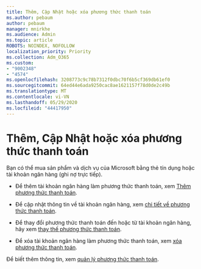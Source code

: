 ```yaml
---
title: Thêm, Cập Nhật hoặc xóa phương thức thanh toán
ms.author: pebaum
author: pebaum
manager: mnirkhe
ms.audience: Admin
ms.topic: article
ROBOTS: NOINDEX, NOFOLLOW
localization_priority: Priority
ms.collection: Adm_O365
ms.custom:
- "9002348"
- "4574"
ms.openlocfilehash: 3208773c9c78b7312f0dbc70f6b5cf369db61ef0
ms.sourcegitcommit: 64ed44e6ada9250cac8ae1621157f78d0de2c49b
ms.translationtype: MT
ms.contentlocale: vi-VN
ms.lasthandoff: 05/29/2020
ms.locfileid: "44417950"
---
```

# <a name="add-update-or-remove-payment-method"></a>Thêm, Cập Nhật hoặc xóa phương thức thanh toán

Bạn có thể mua sản phẩm và dịch vụ của Microsoft bằng thẻ tín dụng hoặc tài khoản ngân hàng (ghi nợ trực tiếp).

- Để thêm tài khoản ngân hàng làm phương thức thanh toán, xem [Thêm phương thức thanh toán](https://docs.microsoft.com/microsoft-365/commerce/billing-and-payments/manage-payment-methods#add-a-payment-method).

- Để cập nhật thông tin về tài khoản ngân hàng, xem [chi tiết về phương thức thanh toán](https://docs.microsoft.com/microsoft-365/commerce/billing-and-payments/manage-payment-methods#update-payment-method-details).

- Để thay đổi phương thức thanh toán đến hoặc từ tài khoản ngân hàng, hãy xem [thay thế phương thức thanh toán](https://docs.microsoft.com/microsoft-365/commerce/billing-and-payments/manage-payment-methods#replace-a-payment-method).

- Để xóa tài khoản ngân hàng làm phương thức thanh toán, xem [xóa phương thức thanh toán](https://docs.microsoft.com/microsoft-365/commerce/billing-and-payments/manage-payment-methods#delete-a-payment-method).

Để biết thêm thông tin, xem [quản lý phương thức thanh toán](https://docs.microsoft.com/microsoft-365/commerce/billing-and-payments/manage-payment-methods).
